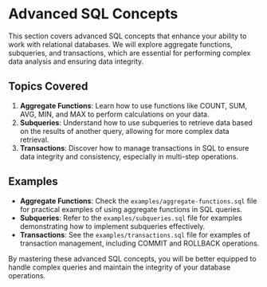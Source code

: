 # Advanced SQL Concepts

This section covers advanced SQL concepts that enhance your ability to work with relational databases. We will explore aggregate functions, subqueries, and transactions, which are essential for performing complex data analysis and ensuring data integrity.

## Topics Covered

1. **Aggregate Functions**: Learn how to use functions like COUNT, SUM, AVG, MIN, and MAX to perform calculations on your data.
2. **Subqueries**: Understand how to use subqueries to retrieve data based on the results of another query, allowing for more complex data retrieval.
3. **Transactions**: Discover how to manage transactions in SQL to ensure data integrity and consistency, especially in multi-step operations.

## Examples

- **Aggregate Functions**: Check the `examples/aggregate-functions.sql` file for practical examples of using aggregate functions in SQL queries.
- **Subqueries**: Refer to the `examples/subqueries.sql` file for examples demonstrating how to implement subqueries effectively.
- **Transactions**: See the `examples/transactions.sql` file for examples of transaction management, including COMMIT and ROLLBACK operations.

By mastering these advanced SQL concepts, you will be better equipped to handle complex queries and maintain the integrity of your database operations.
